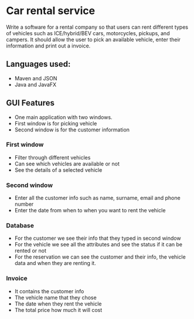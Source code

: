# Car rental service

Write a software for a rental company so that users can rent different types of vehicles such as ICE/hybrid/BEV cars, motorcycles, pickups, and campers. It should allow the user to pick an available vehicle, enter their information and print out a invoice.


## Languages used:
- Maven and JSON
- Java and JavaFX


## GUI Features
- One main application with two windows.
- First window is for picking vehicle
- Second window is for the customer information

### First window
- Filter through different vehicles
- Can see which vehicles are available or not
- See the details of a selected vehicle

### Second window
- Enter all the customer info such as name, surname, email and phone number
- Enter the date from when to when you want to rent the vehicle

### Database
- For the customer we see their info that they typed in second window
- For the vehicle we see all the attributes and see the status if it can be rented or not
- For the reservation we can see the customer and their info, the vehicle data and when they are renting it.

### Invoice
- It contains the customer info
- The vehicle name that they chose
- The date when they rent the vehicle
- The total price how much it will cost
